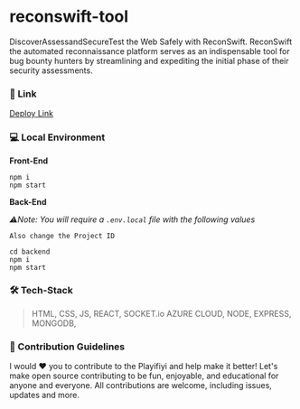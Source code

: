 # reconswift-tool

DiscoverAssessandSecureTest the Web Safely with ReconSwift. ReconSwift the automated reconnaissance platform serves as an indispensable tool for bug bounty hunters by streamlining and expediting the initial phase of their security assessments.

### 🔗 Link

[Deploy Link](https://scribblechat.netlify.app)

### 💻 Local Environment

**Front-End**

```
npm i
npm start

```

**Back-End**

_⚠️Note: You will require a `.env.local` file with the following values_

    Also change the Project ID

```
cd backend
npm i
npm start
```

### 🛠️ Tech-Stack

> HTML, CSS, JS, REACT, SOCKET.io AZURE CLOUD, NODE, EXPRESS, MONGODB,

### 🚀 Contribution Guidelines

I would ❤️ you to contribute to the Playifiyi and help make it better! Let's make open source contributing to be fun, enjoyable, and educational for anyone and everyone. All contributions are welcome, including issues, updates and more.
